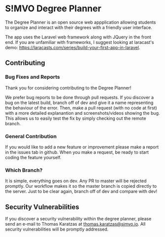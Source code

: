 # S!MVO Degree Planner

The Degree Planner is an open source web appplication allowing students to organize and interact with their degrees with a friendly user interface.

The app uses the Laravel web framework along with JQuery in the front end. If you are unfamiliar with frameworks, I suggest looking at laracast's demo: https://laracasts.com/series/build-your-first-app-in-laravel.

## Contributing

### Bug Fixes and Reports

Thank you for considering contributing to the Degree Planner!

We prefer bug reports to be done through pull requests. If you discover a bug on the latest build, branch off of dev and give it a name representing the behaviour of the error. Then, make a pull request (with no code at first) with a more detailed explanantion and screenshots/videos showing the bug. This allows us to easily test the fix by simply checking out the remote branch.

### General Contribution

If you would like to add a new feature or improvement please make a report in the issues tab in github. When you make a request, be ready to start coding the feature yourself.

### Which Branch?

It is simple, everything goes on dev. Any PR to master will be rejected promptly. Our workflow makes it so the master branch is copied directly to the server. Just to be clear again, branch off of dev and compare with dev!


## Security Vulnerabilities

If you discover a security vulnerability within the degree planner, please send an e-mail to Thomas Karatzas at thomas.karatzas@simvo.io. All security vulnerabilities will be promptly addressed.

